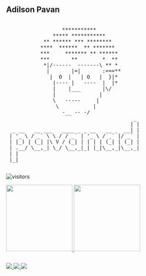 ## Adilson Pavan

<pre>

                  ***********
               ***** ***********
            ** ****** *** ********
           ****  ******  ** *******
           ***     ******* ** ******
           ***       **        *  **
            *|/------  -------\ ** *
             |       |=|       :===**
              |  O  |   | O   |  }|*
               |---- |   ----  |  |*
               |    |___       |\/
               |              |
               \   -----     |
                \           |
                  -__ -- -/  
                                         _ 
                                        | |
  _ __   __ ___   ____ _ _ __   __ _  __| |
 | '_ \ / _` \ \ / / _` | '_ \ / _` |/ _` |
 | |_) | (_| |\ V / (_| | | | | (_| | (_| |
 | .__/ \__,_| \_/ \__,_|_| |_|\__,_|\__,_|
 | |                                       
 |_|                                       
 
</pre>
![visitors](https://visitor-badge.laobi.icu/badge?page_id=pavanad)

<div>
  <a href="https://github.com/pavanad">
  <img height="180em" src="https://github-readme-stats.vercel.app/api?username=pavanad&show_icons=true&theme=react&include_all_commits=true&count_private=true"/>
  <img height="180em" src="https://github-readme-stats.vercel.app/api/top-langs/?username=pavanad&layout=compact&langs_count=7&theme=react"/>
</div>
  
##

<div>
<a href="https://linkedin.com/in/arpavan" target="_blank">
  <img src="https://img.shields.io/badge/-linkedin-0077B5?style=for-the-badge&logo=Linkedin&logoColor=white"/>
</a>
 
<a href="https://www.instagram.com/pavanad.tech/" target="_blank">
  <img src="https://img.shields.io/badge/-instagram-%23E4405F?style=for-the-badge&logo=Instagram&logoColor=white" target="_blank"/>  
</a>
<a href="mailto:adilson.pavan@gmail.com" target="_blank">
  <img src="https://img.shields.io/badge/-gmail-D14836?style=for-the-badge&logo=Gmail&logoColor=white" target="_blank"/>
</a>
</div>
